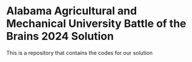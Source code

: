 # Alabama Agricultural and Mechanical University Battle of the Brains 2024 Solution 
This is a repository that contains the codes for our solution 
